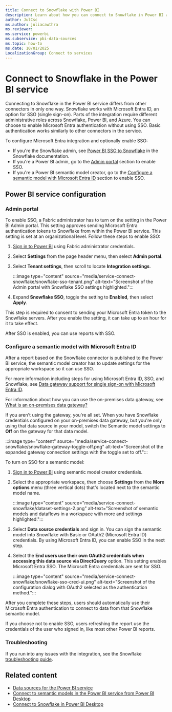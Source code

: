 ```yaml
---
title: Connect to Snowflake with Power BI
description: Learn about how you can connect to Snowflake in Power BI and configure with Microsoft Entra ID for SSO authentication or a gateway.
author: JulCsc
ms.author: juliacawthra
ms.reviewer: 
ms.service: powerbi
ms.subservice: pbi-data-sources
ms.topic: how-to
ms.date: 10/01/2025
LocalizationGroup: Connect to services
---
```

# Connect to Snowflake in the Power BI service

Connecting to Snowflake in the Power BI service differs from other connectors in only one way. Snowflake works with Microsoft Entra ID, an option for SSO (single sign-on). Parts of the integration require different administrative roles across Snowflake, Power BI, and Azure. You can choose to enable Microsoft Entra authentication without using SSO. Basic authentication works similarly to other connectors in the service.

To configure Microsoft Entra integration and optionally enable SSO:

* If you're the Snowflake admin, see [Power BI SSO to Snowflake](https://docs.snowflake.com/en/user-guide/oauth-powerbi) in the Snowflake documentation.
* If you're a Power BI admin, go to the [Admin portal](service-connect-snowflake.md#admin-portal) section to enable SSO.
* If you're a Power BI semantic model creator, go to the [Configure a semantic model with Microsoft Entra ID](service-connect-snowflake.md#configure-a-semantic-model-with-azure-ad) section to enable SSO.

## Power BI service configuration

### Admin portal

To enable SSO, a Fabric administrator has to turn on the setting in the Power BI Admin portal. This setting approves sending Microsoft Entra authentication tokens to Snowflake from within the Power BI service. This setting is set at an organizational level. Follow these steps to enable SSO:

1. [Sign in to Power BI](https://app.powerbi.com) using Fabric administrator credentials.
1. Select **Settings** from the page header menu, then select **Admin portal**.
1. Select **Tenant settings**, then scroll to locate **Integration settings**.

   :::image type="content" source="media/service-connect-snowflake/snowflake-sso-tenant.png" alt-text="Screenshot of the Admin portal with Snowflake SSO settings highlighted.":::

1. Expand **Snowflake SSO**, toggle the setting to **Enabled**, then select **Apply**.

This step is required to consent to sending your Microsoft Entra token to the Snowflake servers. After you enable the setting, it can take up to an hour for it to take effect.

After SSO is enabled, you can use reports with SSO.

<a name='configure-a-semantic-model-with-azure-ad'></a>

### Configure a semantic model with Microsoft Entra ID

After a report based on the Snowflake connector is published to the Power BI service, the semantic model creator has to update settings for the appropriate workspace so it can use SSO.

For more information including steps for using Microsoft Entra ID, SSO, and Snowflake, see [Data gateway support for single sign-on with Microsoft Entra ID](https://powerbi.microsoft.com/blog/announcing-data-gateway-support-for-single-sign-on-sso-with-azure-active-directory/).

For information about how you can use the on-premises data gateway, see [What is an on-premises data gateway?](service-gateway-onprem.md)

If you aren't using the gateway, you're all set. When you have Snowflake credentials configured on your on-premises data gateway, but you're only using that data source in your model, switch the Semantic model settings to **Off** on the gateway for that data model.

:::image type="content" source="media/service-connect-snowflake/snowflake-gateway-toggle-off.png" alt-text="Screenshot of the expanded gateway connection settings with the toggle set to off.":::

To turn on SSO for a semantic model:

1. [Sign in to Power BI](https://app.powerbi.com) using semantic model creator credentials.
1. Select the appropriate workspace, then choose **Settings** from the **More options** menu (three vertical dots) that's located next to the semantic model name.

   :::image type="content" source="media/service-connect-snowflake/dataset-settings-2.png" alt-text="Screenshot of semantic models and dataflows in a workspace with more and settings highlighted.":::

1. Select **Data source credentials** and sign in. You can sign the semantic model into Snowflake with Basic or OAuth2 (Microsoft Entra ID) credentials. By using Microsoft Entra ID, you can enable SSO in the next step.
1. Select the **End users use their own OAuth2 credentials when accessing this data source via DirectQuery** option. This setting enables Microsoft Entra SSO. The Microsoft Entra credentials are sent for SSO.

   :::image type="content" source="media/service-connect-snowflake/snowflake-sso-cred-ui.png" alt-text="Screenshot of the configuration dialog with OAuth2 selected as the authentication method.":::

After you complete these steps, users should automatically use their Microsoft Entra authentication to connect to data from that Snowflake semantic model.

If you choose not to enable SSO, users refreshing the report use the credentials of the user who signed in, like most other Power BI reports.

### Troubleshooting

If you run into any issues with the integration, see the Snowflake [troubleshooting guide](https://docs.snowflake.com/en/user-guide/oauth-powerbi.html#troubleshooting).

## Related content

* [Data sources for the Power BI service](service-get-data.md)
* [Connect to semantic models in the Power BI service from Power BI Desktop](desktop-report-lifecycle-datasets.md)
* [Connect to Snowflake in Power BI Desktop](/power-query/connectors/snowflake)
